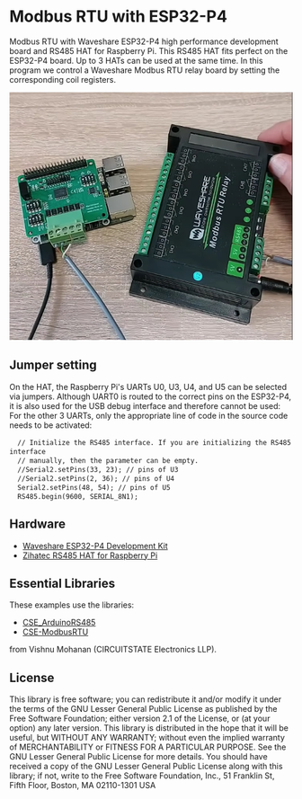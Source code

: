 # Modbus RTU with ESP32-P4

Modbus RTU with Waveshare ESP32-P4 high performance development board and RS485 HAT for Raspberry Pi. This RS485 HAT fits perfect on the ESP32-P4 board. Up to 3 HATs can be used at the same time. In this program we control a Waveshare Modbus RTU relay board by setting the corresponding coil registers.


![Modbus Relay Demo](https://github.com/HWHardsoft/ESP32-P4-ModbusRTU/blob/main/Modbus.jpg)

## Jumper setting 
On the HAT, the Raspberry Pi's UARTs U0, U3, U4, and U5 can be selected via jumpers. Although UART0 is routed to the correct pins on the ESP32-P4, it is also used for the USB debug interface and therefore cannot be used:
For the other 3 UARTs, only the appropriate line of code in the source code needs to be activated:   
```
  // Initialize the RS485 interface. If you are initializing the RS485 interface
  // manually, then the parameter can be empty.
  //Serial2.setPins(33, 23); // pins of U3
  //Serial2.setPins(2, 36); // pins of U4
  Serial2.setPins(48, 54); // pins of U5
  RS485.begin(9600, SERIAL_8N1);
```


## Hardware
- [Waveshare ESP32-P4 Development Kit](https://www.waveshare.com/esp32-p4-module-dev-kit.htm)
- [Zihatec RS485 HAT for Raspberry Pi](https://www.hwhardsoft.de/english/projects/rs485-shield)


## Essential Libraries
These examples use the libraries:
- [CSE_ArduinoRS485](https://github.com/CIRCUITSTATE/CSE_ArduinoRS485)
- [CSE-ModbusRTU](https://github.com/CIRCUITSTATE/CSE_ModbusRTU)

from Vishnu Mohanan (CIRCUITSTATE Electronics LLP).


## License

This library is free software; you can redistribute it and/or modify it under the terms of the GNU Lesser General Public License as published by the Free Software Foundation; either version 2.1 of the License, or (at your option) any later version.
This library is distributed in the hope that it will be useful, but WITHOUT ANY WARRANTY; without even the implied warranty of MERCHANTABILITY or FITNESS FOR A PARTICULAR PURPOSE. See the GNU Lesser General Public License for more details.
You should have received a copy of the GNU Lesser General Public License along with this library; if not, write to the Free Software Foundation, Inc., 51 Franklin St, Fifth Floor, Boston, MA 02110-1301 USA


